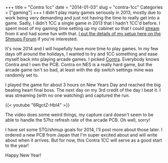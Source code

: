 +++
title = "Contra 1cc"
date = "2014-01-03"
slug = "contra-1cc"
Categories = ["gaming"]
+++
I didn't play many games seriously in 2013, mostly due to work being very demanding and just not
having the time to really get into a game.  Sadly, I didn't 1CC a single game in 2013 that I
hadn't 1CC'd before.  I spent most of my gaming time setting up my cabinet so that I could [stream](http://twitch.tv/pdp80)
from it and had some fun with that.
[I put the details of my setup here on the Shmups Forum](http://shmups.system11.org/viewtopic.php?f=6&t=45917)
if you're interested.

It's now 2014 and I will hopefully have more time to play games.  In my few days off around the
holidays, I wanted to try and 1CC something and ease myself back into playing arcade games.  I
picked [Contra](http://en.wikipedia.org/wiki/Contra_%28video_game%29).  Everybody knows Contra and I
own the PCB.  Contra on NES is a really hard game, but the arcade game isn't so bad, at least with
the dip switch settings mine was randomly set to.

I played the game for about 3 hours on New Years Day and reached the big beating heart final
boss. The next day on my 3rd credit of the day I beat it. I was streaming (with no one watching) and
captured the run.

{{< youtube "6RgctZ-Hbl4" >}}

The video does some weird things, my capture card doesn't seem to be able to handle the 57hz refresh
rate of the arcade PCB. Oh well, sorry!

I have set some STG/shmup goals for 2014, I'll post more about those later. I ordered a new PCB from
Japan that I'm super excited about and will write about when it arrives. But for now, this
Contra 1CC will serve as a good start to the year!

Happy New Year!
